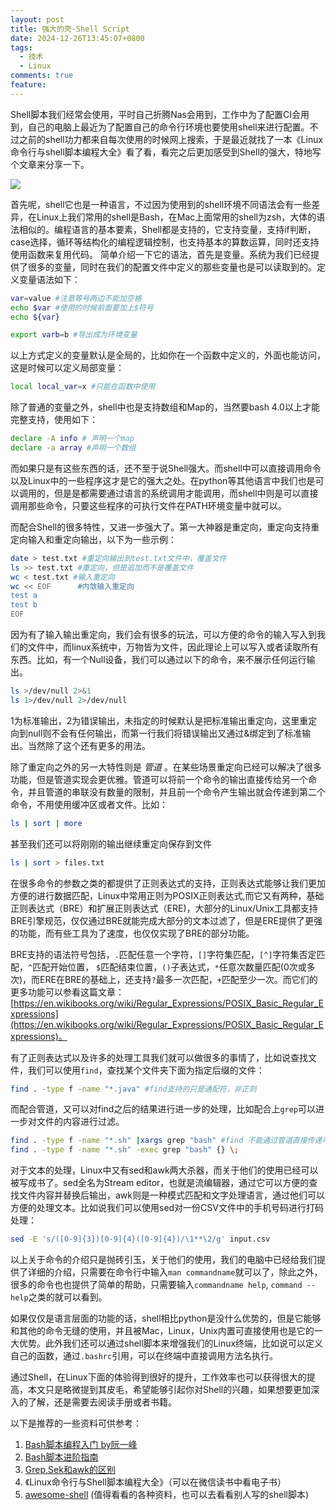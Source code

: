 ```yaml
---
layout: post
title: 强大的壳-Shell Script
date: 2024-12-26T13:45:07+0800
tags:
  - 技术
  - Linux
comments: true
feature:
---
```


Shell脚本我们经常会使用，平时自己折腾Nas会用到，工作中为了配置CI会用到，自己的电脑上最近为了配置自己的命令行环境也要使用shell来进行配置。不过之前的shell功力都来自每次使用的时候网上搜索，于是最近就找了一本《Linux命令行与shell脚本编程大全》看了看，看完之后更加感受到Shell的强大，特地写个文章来分享一下。

![](https://img.isming.me/image/linux-shell.jpeg)
<!--more-->

首先呢，shell它也是一种语言，不过因为使用到的shell环境不同语法会有一些差异，在Linux上我们常用的shell是Bash，在Mac上面常用的shell为zsh，大体的语法相似的。编程语言的基本要素，Shell都是支持的，它支持变量，支持if判断，case选择，循环等结构化的编程逻辑控制，也支持基本的算数运算，同时还支持使用函数来复用代码。
简单介绍一下它的语法，首先是变量。系统为我们已经提供了很多的变量，同时在我们的配置文件中定义的那些变量也是可以读取到的。定义变量语法如下：
```bash
var=value #注意等号两边不能加空格
echo $var #使用的时候前面要加上$符号
echo ${var}

export varb=b #导出成为环境变量
```
以上方式定义的变量默认是全局的，比如你在一个函数中定义的，外面也能访问，这是时候可以定义局部变量：
```bash
local local_var=x #只能在函数中使用
```
除了普通的变量之外，shell中也是支持数组和Map的，当然要bash 4.0以上才能完整支持，使用如下：
```bash
declare -A info # 声明一个map
declare -a array #声明一个数组
```

而如果只是有这些东西的话，还不至于说Shell强大。而shell中可以直接调用命令以及Linux中的一些程序这才是它的强大之处。在python等其他语言中我们也是可以调用的，但是是都需要通过语言的系统调用才能调用，而shell中则是可以直接调用那些命令，只要这些程序的可执行文件在PATH环境变量中就可以。

而配合Shell的很多特性，又进一步强大了。第一大神器是重定向，重定向支持重定向输入和重定向输出，以下为一些示例：
```bash
date > test.txt #重定向输出到test.txt文件中，覆盖文件
ls >> test.txt #重定向，但是追加而不是覆盖文件
wc < test.txt #输入重定向
wc << EOF      #内敛输入重定向
test a
test b
EOF
```
因为有了输入输出重定向，我们会有很多的玩法，可以方便的命令的输入写入到我们的文件中，而linux系统中，万物皆为文件，因此理论上可以写入或者读取所有东西。比如，有一个Null设备，我们可以通过以下的命令，来不展示任何运行输出。
```bash 
ls >/dev/null 2>&1
ls 1>/dev/null 2>/dev/null
```
1为标准输出，2为错误输出，未指定的时候默认是把标准输出重定向，这里重定向到null则不会有任何输出，而第一行我们将错误输出又通过&绑定到了标准输出。当然除了这个还有更多的用法。

除了重定向之外的另一大特性则是 *管道* 。在某些场景重定向已经可以解决了很多功能，但是管道实现会更优雅。管道可以将前一个命令的输出直接传给另一个命令，并且管道的串联没有数量的限制，并且前一个命令产生输出就会传递到第二个命令，不用使用缓冲区或者文件。比如：
```bash
ls | sort | more
```

甚至我们还可以将刚刚的输出继续重定向保存到文件
```bash
ls | sort > files.txt
```

在很多命令的参数之类的都提供了正则表达式的支持，正则表达式能够让我们更加方便的进行数据匹配，Linux中常用正则为POSIX正则表达式,而它又有两种，基础正则表达式（BRE）和扩展正则表达式（ERE)，大部分的Linux/Unix工具都支持BRE引擎规范，仅仅通过BRE就能完成大部分的文本过滤了，但是ERE提供了更强的功能，而有些工具为了速度，也仅仅实现了BRE的部分功能。

BRE支持的语法符号包括，`.`匹配任意一个字符，`[]`字符集匹配，`[^]`字符集否定匹配，`^`匹配开始位置， `$`匹配结束位置，`()`子表达式，`*`任意次数量匹配(0次或多次)，而ERE在BRE的基础上，还支持`?`最多一次匹配，`+`匹配至少一次。而它们的更多功能可以参看这篇文章：[https://en.wikibooks.org/wiki/Regular_Expressions/POSIX_Basic_Regular_Expressions](https://en.wikibooks.org/wiki/Regular_Expressions/POSIX_Basic_Regular_Expressions)。

有了正则表达式以及许多的处理工具我们就可以做很多的事情了，比如说查找文件，我们可以使用`find`，查找某个文件夹下面为指定后缀的文件：
```bash
find . -type f -name "*.java" #find支持的只是通配符，非正则
```
而配合管道，又可以对find之后的结果进行进一步的处理，比如配合上`grep`可以进一步对文件的内容进行过滤。
```bash
find . -type f -name "*.sh" |xargs grep "bash" #find 不能通过管道直接传递可以使用xargs或者通过如下方式
find . -type f -name "*.sh" -exec grep "bash" {} \;
```

对于文本的处理，Linux中又有sed和awk两大杀器，而关于他们的使用已经可以被写成书了。sed全名为Stream editor，也就是流编辑器，通过它可以方便的查找文件内容并替换后输出，awk则是一种模式匹配和文字处理语言，通过他们可以方便的处理文本。比如说我们可以使用sed对一份CSV文件中的手机号码进行打码处理：
```bash
sed -E 's/([0-9]{3})[0-9]{4}([0-9]{4})/\1**\2/g' input.csv
```

以上关于命令的介绍只是抛砖引玉，关于他们的使用，我们的电脑中已经给我们提供了详细的介绍，只需要在命令行中输入`man commandname`就可以了，除此之外，很多的命令也也提供了简单的帮助，只需要输入`commandname help`, `command --help`之类的就可以看到。


如果仅仅是语言层面的功能的话，shell相比python是没什么优势的，但是它能够和其他的命令无缝的使用，并且被Mac，Linux，Unix内置可直接使用也是它的一大优势。此外我们还可以通过shell脚本来增强我们的Linux终端，比如说可以定义自己的函数，通过`.bashrc`引用，可以在终端中直接调用方法名执行。

通过Shell，在Linux下面的体验得到很好的提升，工作效率也可以获得很大的提高，本文只是略微提到其皮毛，希望能够引起你对Shell的兴趣，如果想要更加深入的了解，还是需要去阅读手册或者书籍。

以下是推荐的一些资料可供参考：
1. [Bash脚本编程入门 by阮一峰](https://wangdoc.com/bash/)
2. [Bash脚本进阶指南](https://linuxstory.gitbook.io/advanced-bash-scripting-guide-in-chinese)
3. [Grep,Sek和awk的区别](https://www.baeldung.com/linux/grep-sed-awk-differences)
4. 《Linux命令行与Shell脚本编程大全》（可以在微信读书中看电子书）
5. [awesome-shell](https://github.com/alebcay/awesome-shell) (值得看看的各种资料，也可以去看看别人写的shell脚本)